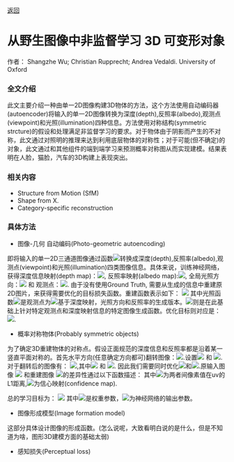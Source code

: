 [返回](https://github.com/zouheq/CVPR-2020)
# 从野生图像中非监督学习 3D 可变形对象
作者： Shangzhe Wu; Christian Rupprecht; Andrea Vedaldi. University of Oxford


### 全文介绍

此文主要介绍一种由单一2D图像构建3D物体的方法，这个方法使用自动编码器(autoencoder)将输入的单一2D图像转换为深度(depth),反照率(albedo),观测点(viewpoint)和光照(illumination)四种信息。方法使用对称结构(symmetric strcture)的假设和处理满足非监督学习的要求。对于物体由于阴影而产生的不对称，此文通过对照明的推理来达到利用底层物体的对称性；对于可能(但不确定)的对象，此文通过和其他组件的端到端学习来预测概率对称图从而实现建模。结果表明在人脸，猫脸，汽车的3D构建上表现突出。

### 相关内容

- Structure  from  Motion (SfM)
- Shape from X.
- Category-specific reconstruction

### 具体方法
- 图像-几何 自动编码(Photo-geometric autoencoding)

即将输入的单一2D三通道图像通过函数<img src="https://latex.codecogs.com/gif.latex? \Omega">转换成深度(depth),反照率(albedo),观测点(viewpoint)和光照(illumination)四类图像信息。具体来说，训练神经网络，获得深度信息映射(depth map)：<img src="https://latex.codecogs.com/gif.latex? d: \Omega \rightarrow R_+">, 反照率映射(albedo map):<img src="https://latex.codecogs.com/gif.latex? a: \Omega \rightarrow R^3">, 全局光照方向：<img src="https://latex.codecogs.com/gif.latex? l \in S^2"> 和 观测点：<img src="https://latex.codecogs.com/gif.latex? w \in R^6">.
由于没有使用Ground Truth, 需要从生成的信息中重建原2D图片，来获得需要优化的目标损失函数。重建函数表示如下：
<img src="https://latex.codecogs.com/gif.latex? \hat{I} = \Pi (\Lambda(a,d,l),d,w)">
其中光照函数<img src="https://latex.codecogs.com/gif.latex? \Lambda">是观测点为<img src="https://latex.codecogs.com/gif.latex? w = 0">基于深度映射，光照方向和反照率的生成版本。<img src="https://latex.codecogs.com/gif.latex? \Pi">则是在此基础上针对特定观测点和深度映射信息的特定图像生成函数。优化目标则对应是：<img src="https://latex.codecogs.com/gif.latex? I \approx \hat{I}">.

- 概率对称物体(Probably symmetric objects)

为了确定3D重建物体的对称点。假设正面规范的深度信息和反照率都是沿着某一竖直平面对称的。首先水平方向(任意确定方向都可)翻转图像：<img src="https://latex.codecogs.com/gif.latex? [flip(a)]_{a,u,v} = a_{c,w-1-u,v}">.设置<img src="https://latex.codecogs.com/gif.latex? d \approx (flip({d}')"> 和 <img src="https://latex.codecogs.com/gif.latex? a \approx flip({a}')">.对于翻转后的图像有：
<img src="https://latex.codecogs.com/gif.latex? {\hat{I}}' = \Pi (\Lambda({a}',{d}',l),{d}',w)">,其中<img src="https://latex.codecogs.com/gif.latex? d \approx flip({d}')"> 和 <img src="https://latex.codecogs.com/gif.latex? a \approx flip({a}')">.
因此我们需要同时优化<img src="https://latex.codecogs.com/gif.latex? I \approx \hat{I}">和<img src="https://latex.codecogs.com/gif.latex? I \approx {\hat{I}}'">.原输入图像 <img src="https://latex.codecogs.com/gif.latex? I "> 和重建图像 <img src="https://latex.codecogs.com/gif.latex? \hat{I}'">的差异性通过以下函数描述：
其中<img src="https://latex.codecogs.com/gif.latex? l_{1,uv} = |\hat{I}_{uv} - I_{uv}|'">为两者间像素值在uv的L1距离,<img src="https://latex.codecogs.com/gif.latex? \sigma \in R_{+}^{W \times H}">为信心映射(confidence map).

总的学习目标为：
<img src="https://latex.codecogs.com/gif.latex? \varepsilon(\phi; I) = \L(\hat{I},I,\sigma) + \lambda_f \L({\hat{I}}',I,{\sigma}')">
其中<img src="https://latex.codecogs.com/gif.latex? \lambda_f = 0.5">是权重参数，<img src="https://latex.codecogs.com/gif.latex? (d,a,w,l,\sigma,{\sigma}') = \phi(I)">为神经网络的输出参数。


- 图像形成模型(Image formation model)

这部分具体设计图像的形成函数。(怎么说呢，大致看明白说的是什么，但是不知道为啥，图形3D建模方面的基础太弱)
- 感知损失(Perceptual loss)